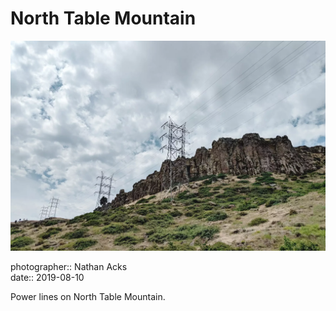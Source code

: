 # North Table Mountain

![High voltage power lines curve around a tall rocky outcrop](assets/2019-08-10-north-table-mountain.webp)

photographer:: Nathan Acks  
date:: 2019-08-10

Power lines on North Table Mountain.
